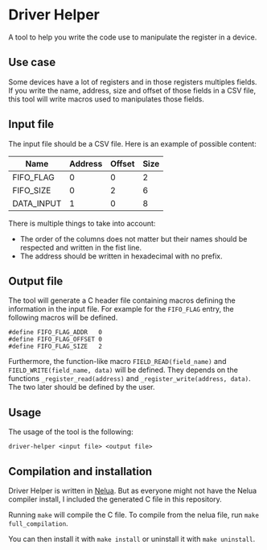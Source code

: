 # Driver Helper

A tool to help you write the code use to manipulate the register in a device.

## Use case

Some devices have a lot of registers and in those registers multiples fields. If you write the name, address, size and offset of those fields in a CSV file, this tool will write macros used to manipulates those fields.

## Input file

The input file should be a CSV file. Here is an example of possible content:

| Name        | Address | Offset | Size |
|-------------|---------|--------|------|
| FIFO\_FLAG  | 0       | 0      | 2    |
| FIFO\_SIZE  | 0       | 2      | 6    |
| DATA\_INPUT | 1       | 0      | 8    |

There is multiple things to take into account:
* The order of the columns does not matter but their names should be respected and written in the fist line.
* The address should be written in hexadecimal with no prefix.

## Output file

The tool will generate a C header file containing macros defining the information in the input file. For example for the `FIFO_FLAG` entry, the following macros will be defined.

 ```
#define FIFO_FLAG_ADDR   0
#define FIFO_FLAG_OFFSET 0
#define FIFO_FLAG_SIZE   2
```

Furthermore, the function-like macro `FIELD_READ(field_name)` and `FIELD_WRITE(field_name, data)` will be defined. They depends on the functions `_register_read(address)` and `_register_write(address, data)`. The two later should be defined by the user.

## Usage

The usage of the tool is the following: 

```
driver-helper <input file> <output file>
```

## Compilation and installation

Driver Helper is written in [Nelua](https://nelua.io). But as everyone might not have the Nelua compiler install, I included the generated C file in this repository.

Running `make` will compile the C file. To compile from the nelua file, run `make full_compilation`.

You can then install it with `make install` or uninstall it with `make uninstall`.

